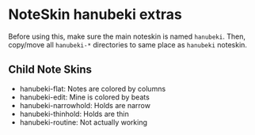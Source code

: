 NoteSkin hanubeki extras
========================

Before using this, make sure the main noteskin is named `hanubeki`.
Then, copy/move all `hanubeki-*` directories to same place as `hanubeki` noteskin.

Child Note Skins
----------------

* hanubeki-flat: Notes are colored by columns
* hanubeki-edit: Mine is colored by beats
* hanubeki-narrowhold: Holds are narrow
* hanubeki-thinhold: Holds are thin
* hanubeki-routine: Not actually working
